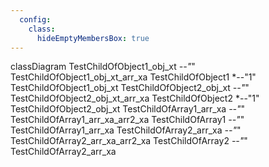 ```yaml
---
  config:
    class:
      hideEmptyMembersBox: true
---
```

classDiagram
  TestChildOfObject1_obj_xt *--"*" TestChildOfObject1_obj_xt_arr_xa
  TestChildOfObject1 *--"1" TestChildOfObject1_obj_xt
  TestChildOfObject2_obj_xt *--"*" TestChildOfObject2_obj_xt_arr_xa
  TestChildOfObject2 *--"1" TestChildOfObject2_obj_xt
  TestChildOfArray1_arr_xa *--"*" TestChildOfArray1_arr_xa_arr2_xa
  TestChildOfArray1 *--"*" TestChildOfArray1_arr_xa
  TestChildOfArray2_arr_xa *--"*" TestChildOfArray2_arr_xa_arr2_xa
  TestChildOfArray2 *--"*" TestChildOfArray2_arr_xa